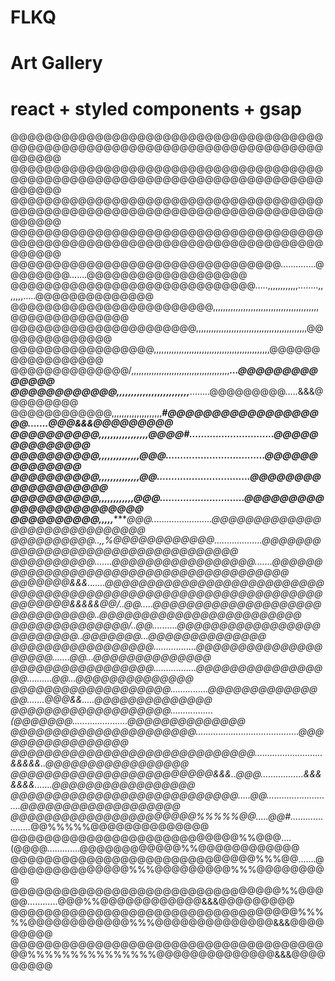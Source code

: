 # FLKQ
# Art Gallery
# react + styled components + gsap 
@@@@@@@@@@@@@@@@@@@@@@@@@@@@@@@@@@@@@@@@@@@@@@@@@@@@@@@@@@@@@@@@@@@@@@@@@@@@@@@@
@@@@@@@@@@@@@@@@@@@@@@@@@@@@@@@@@@@@@@@@@@@@@@@@@@@@@@@@@@@@@@@@@@@@@@@@@@@@@@@@
@@@@@@@@@@@@@@@@@@@@@@@@@@@@@@@@@@@@@@@@@@@@@@@@@@@@@@@@@@@@@@@@@@@@@@@@@@@@@@@@
@@@@@@@@@@@@@@@@@@@@@@@@@@@@@@@@@@@@@@@@@@@@@@@@@@@@@@@@@@@@@@@@@@@@@@@@@@@@@@@@
@@@@@@@@@@@@@@@@@@@@@@@@@@@@@@@@..............@@@@@@@@.......@@@@@@@@@@@@@@@@@@@
@@@@@@@@@@@@@@@@@@@@@@@@@@@@@.....,,,,,,,,,,,,........,,,,,,,.....@@@@@@@@@@@@@@
@@@@@@@@@@@@@@@@@@@@@@@@,,,,,,,,,,,,,,,,,,,,,,,,,,,,,,,,,,,,,,,,,,@@@@@@@@@@@@@@
@@@@@@@@@@@@@@@@@@@@@@,,,,,,,,,,,,,,,,,,,,,,,,,,,,,,,,,,,,,,,,,,,,@@@@@@@@@@@@@@
@@@@@@@@@@@@@@@@@,,,,,,,,,,,,,,,,,,,,,,,,,,,,,,,,,,,,,,,,,,,,,,@@@@@@@@@@@@@@@@@
@@@@@@@@@@@@@@/,,,,,,,,,,,,,,,,,,,,,,,,,,,,,,,,,,,,,,,*********...@@@@@@@@@@@@@@
@@@@@@@@@@@@,,,,,,,,,,,,,,,,,,,,,,,,,*********........@@@@@@@@@.....&&&@@@@@@@@@
@@@@@@@@@@@@,,,,,,,,,,,,,,,,,,,,****#@@@@@@@@@@@@@@@@@@@.......@@@**&&&@@@@@@@@@
@@@@@@@@@@,,,,,,,,,,,,,,,,,*****@@@@#.............................@@@@@@@@@@@@@@
@@@@@@@@@@,,,,,,,,,,,,,,*****@@@..................................@@@@@@@@@@@@@@
@@@@@@@@@@,,,,,,,,,,,,,,***@@................................@@@@@@@@@@@@@@@@@@@
@@@@@@@@@@,,,,,,,,,,,,**@@@.............................@@@@@@@@@@@@@@@@@@@@@@@@
@@@@@@@@@@,,,,,*********@@@........................@@@@@@@@@@@@@@@@@@@@@@@@@@@@@
@@@@@@@@@@..,,%@@@@@@@@@@@@...................@@@@@@@@@@@@@@@@@@@@@@@@@@@@@@@@@@
@@@@@@@@@@.......@@@@@@@@@@@@@@@@@.......@@@@@@@@@@@@@@@@@@@@@@@@@@@@@@@@@@@@@@@
@@@@@@@&&&.......@@@@@@@@@@@@@@@@@@@@@@@@@@@@@@@@@@@@@@@@@@@@@@@@@@@@@@@@@@@@@@@
@@@@@@@&&&&&@@/..@@.....@@@@@@@@@@@@@@@@@@@@@@@@@@@@@@..@@@@@@@@@@@@@@@@@@@@@@@@
@@@@@@@@@@@@@@/..@@..........@@@@@@@@@@@@@@@@@@@@@@@@@..@@@@@@@...@@@@@@@@@@@@@@
@@@@@@@@@@@@@@@@@.................@@@@@@@@@@@@@@@@@@@@.......@@...@@@@@@@@@@@@@@
@@@@@@@@@@@@@@@@@.................@@@@@@@@@@@@@@@@@..........@@...@@@@@@@@@@@@@@
@@@@@@@@@@@@@@@@@@@...............@@@@@@@@@@@@@@@.......@@@&&.....@@@@@@@@@@@@@@
@@@@@@@@@@@@@@@@@@@.................(@@@@@@@......................@@@@@@@@@@@@@@
@@@@@@@@@@@@@@@@@@@@@@.........................................@@@@@@@@@@@@@@@@@
@@@@@@@@@@@@@@@@@@@@@@@@@@@@@...........................&&&&&..@@@@@@@@@@@@@@@@@
@@@@@@@@@@@@@@@@@@@@@@@@&&&..@@@.................&&&&&&&.......@@@@@@@@@@@@@@@@@
@@@@@@@@@@@@@@@@@@@@@@@@@@@.....@@...........................@@@@@@@@@@@@@@@@@@@
@@@@@@@@@@@@@@@@@@@@@@%%%%%@@.....@@#.....................*@@%%%%%@@@@@@@@@@@@@@
@@@@@@@@@@@@@@@@@@@@@@@@@@@%%@@@....(@@@@.............@@@@@@@@@@@@%%@@@@@@@@@@@@
@@@@@@@@@@@@@@@@@@@@@@@@@@@@@%%%@@.......@@@@@@@@@@@@@@@%%%@@@@@@@@@%%%@@@@@@@@@
@@@@@@@@@@@@@@@@@@@@@@@@@@@@@@@@%%@@@@@............@@@%%@@@@@@@@@@@@&&&@@@@@@@@@
@@@@@@@@@@@@@@@@@@@@@@@@@@@@@@@@@@%%%%%@@@@@@@@@@@@%%%@@@@@@@@@@@@@@&&&@@@@@@@@@
@@@@@@@@@@@@@@@@@@@@@@@@@@@@@@@@@@@@@@@%%%%%%%%%%%%%%%@@@@@@@@@@@@@@&&&@@@@@@@@@

